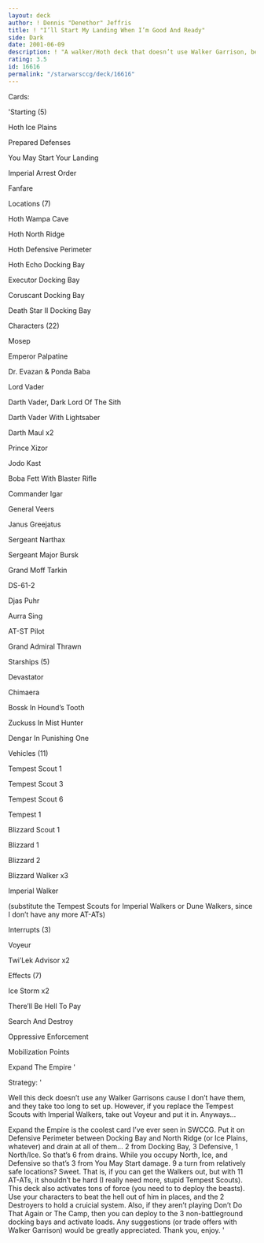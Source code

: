 ```yaml
---
layout: deck
author: ! Dennis "Denethor" Jeffris
title: ! "I’ll Start My Landing When I’m Good And Ready"
side: Dark
date: 2001-06-09
description: ! "A walker/Hoth deck that doesn’t use Walker Garrison, because it takes too long until you can use it."
rating: 3.5
id: 16616
permalink: "/starwarsccg/deck/16616"
---
```

Cards: 

'Starting (5)

Hoth Ice Plains

Prepared Defenses

You May Start Your Landing

Imperial Arrest Order

Fanfare


Locations (7)

Hoth Wampa Cave

Hoth North Ridge

Hoth Defensive Perimeter

Hoth Echo Docking Bay

Executor Docking Bay

Coruscant Docking Bay

Death Star II Docking Bay


Characters (22)

Mosep

Emperor Palpatine

Dr. Evazan & Ponda Baba

Lord Vader

Darth Vader, Dark Lord Of The Sith

Darth Vader With Lightsaber

Darth Maul x2

Prince Xizor

Jodo Kast

Boba Fett With Blaster Rifle

Commander Igar

General Veers

Janus Greejatus

Sergeant Narthax

Sergeant Major Bursk

Grand Moff Tarkin

DS-61-2

Djas Puhr

Aurra Sing

AT-ST Pilot

Grand Admiral Thrawn


Starships (5)

Devastator

Chimaera

Bossk In Hound’s Tooth

Zuckuss In Mist Hunter

Dengar In Punishing One


Vehicles (11)

Tempest Scout 1

Tempest Scout 3

Tempest Scout 6

Tempest 1

Blizzard Scout 1

Blizzard 1

Blizzard 2

Blizzard Walker x3

Imperial Walker

(substitute the Tempest Scouts for Imperial Walkers or Dune Walkers, since I don’t have any more AT-ATs)


Interrupts (3)

Voyeur

Twi’Lek Advisor x2


Effects (7)

Ice Storm x2

There’ll Be Hell To Pay

Search And Destroy

Oppressive Enforcement

Mobilization Points

Expand The Empire '

Strategy: '

Well this deck doesn’t use any Walker Garrisons cause I don’t have them, and they take too long to set up.  However, if you replace the Tempest Scouts with Imperial Walkers, take out Voyeur and put it in.  Anyways...


Expand the Empire is the coolest card I’ve ever seen in SWCCG.  Put it on Defensive Perimeter between Docking Bay and North Ridge (or Ice Plains, whatever) and drain at all of them... 2 from Docking Bay, 3 Defensive, 1 North/Ice.  So that’s 6 from drains.  While you occupy North, Ice, and Defensive so that’s 3 from You May Start damage.  9 a turn from relatively safe locations?  Sweet.  That is, if you can get the Walkers out, but with 11 AT-ATs, it shouldn’t be hard (I really need more, stupid Tempest Scouts).  This deck also activates tons of force (you need to to deploy the beasts).  Use your characters to beat the hell out of him in places, and the 2 Destroyers to hold a cruicial system.  Also, if they aren’t playing Don’t Do That Again or The Camp, then you can deploy to the 3 non-battleground docking bays and activate loads.  Any suggestions (or trade offers with Walker Garrison) would be greatly appreciated.  Thank you, enjoy. '
